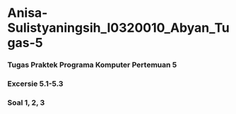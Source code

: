 # Anisa-Sulistyaningsih_I0320010_Abyan_Tugas-5

### Tugas Praktek Programa Komputer Pertemuan 5
### Excersie 5.1-5.3
### Soal 1, 2, 3
